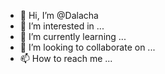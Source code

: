 - 👋 Hi, I’m @Dalacha
- 👀 I’m interested in ...
- 🌱 I’m currently learning ...
- 💞️ I’m looking to collaborate on ...
- 📫 How to reach me ...

<!---
Dalacha/Dalacha is a ✨ special ✨ repository because its `README.md` (this file) appears on your GitHub profile.
You can click the Preview link to take a look at your changes.
--->
